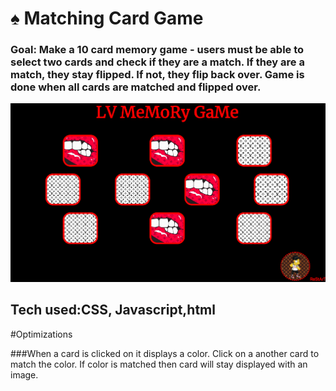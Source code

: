 # ♠️  Matching Card Game

### Goal: Make a 10 card memory game - users must be able to select two cards and check if they are a match. If they are a match, they stay flipped. If not, they flip back over. Game is done when all cards are matched and flipped over.

![Matching Card Game](lvGame.png)


## Tech used:CSS, Javascript,html


#Optimizations

###When a card is clicked on it displays a color. Click on a another card to match the color. If color is matched then card will stay displayed with an image.

